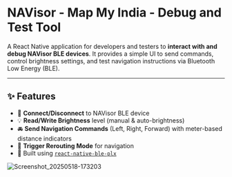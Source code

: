 # NAVisor - Map My India - Debug and Test Tool

A React Native application for developers and testers to **interact with and debug NAVisor BLE devices**. It provides a simple UI to send commands, control brightness settings, and test navigation instructions via Bluetooth Low Energy (BLE).

---

## ✨ Features

- 🔌 **Connect/Disconnect** to NAVisor BLE device  
- 💡 **Read/Write Brightness** level (manual & auto-brightness)  
- 🚘 **Send Navigation Commands** (Left, Right, Forward) with meter-based distance indicators  
- 🔁 **Trigger Rerouting Mode** for navigation 
- 📡 Built using [`react-native-ble-plx`](https://github.com/dotintent/react-native-ble-plx)


![Screenshot_20250518-173203](https://github.com/user-attachments/assets/d3595dbb-b9db-46d9-b7a0-44c0401398b9)


